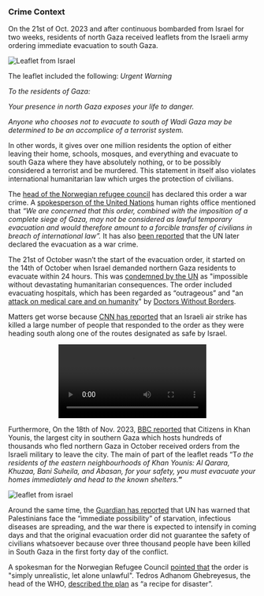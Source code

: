 ### Crime Context
On the 21st of Oct. 2023 and after continuous bombarded from Israel for two weeks, residents of north Gaza received leaflets from the Israeli army ordering immediate evacuation to south Gaza.

![Leaflet from Israel](https://i.imgur.com/zhk1TBp.png)

The leaflet included the following:
*Urgent Warning*

*To the residents of Gaza:*

*Your presence in north Gaza exposes your life to danger.*

*Anyone who chooses not to evacuate to south of Wadi Gaza may be determined to be an accomplice of a terrorist system.*

In other words, it gives over one million residents the option of either leaving their home, schools, mosques, and everything and evacuate to south Gaza where they have absolutely nothing, or to be possibly considered a terrorist and be murdered. This statement in itself also violates international humanitarian law which urges the protection of civilians.

The [head of the Norwegian refugee council](https://news.sky.com/video/israels-order-to-relocate-is-a-war-crime-says-head-of-norwegian-refugee-council-12984106) has declared this order a war crime. A [spokesperson of the United Nations](https://www.reuters.com/world/middle-east/israels-gaza-evacuation-order-could-amount-crime-forcible-transfer-civilians-un-2023-10-17/) human rights office mentioned that *“We are concerned that this order, combined with the imposition of a complete siege of Gaza, may not be considered as lawful temporary evacuation and would therefore amount to a forcible transfer of civilians in breach of international law”.* It has also [been reported](https://tass.com/world/1703253) that the UN later declared the evacuation as a war crime.

The 21st of October wasn’t the start of the evacuation order, it started on the 14th of October when Israel demanded northern Gaza residents to evacuate within 24 hours. This was [condemned by the UN](https://news.un.org/en/story/2023/10/1142282) as "impossible without devastating humanitarian consequences. The order included evacuating hospitals, which has been regarded as “outrageous” and "an [attack on medical care and on humanity](https://www.doctorswithoutborders.org/latest/msf-israeli-order-evacuate-northern-gaza-outrageous)" by [Doctors Without Borders](https://en.wikipedia.org/wiki/Doctors_Without_Borders). 

Matters get worse because [CNN has reported](https://www.cnn.com/2023/10/16/middleeast/israel-palestinian-evacuation-orders-invs/index.html) that an Israeli air strike has killed a large number of people that responded to the order as they were heading south along one of the routes designated as safe by Israel.

<div align="center">
    <video src="../../CrimesPage/convoy-bomb.mp4" controls style="max-width: 90%"/>
</div>


Furthermore, On the 18th of Nov. 2023, [BBC reported](https://www.bbc.com/news/world-middle-east-67462610) that Citizens in Khan Younis, the largest city in southern Gaza which hosts hundreds of thousands who fled northern Gaza in October received orders from the Israeli military to leave the city. The main of part of the leaflet reads “T*o the residents of the eastern neighbourhoods of Khan Younis: Al Qarara, Khuzaa, Bani Suheila, and Abasan, for your safety, you must evacuate your homes immediately and head to the known shelters.***”**

![leaflet from israel](https://i.imgur.com/fS5KdWl.png)

Around the same time, the [Guardian has reported](https://www.theguardian.com/world/2023/nov/18/israeli-airstrikes-kill-80-in-palestinian-refugee-camp) that UN has warned that Palestinians face the “immediate possibility” of starvation, infectious diseases are spreading, and the war there is expected to intensify in coming days and that the original evacuation order did not guarantee the safety of civilians whatsoever because over three thousand people have been killed in South Gaza in the first forty day of the conflict.

A spokesman for the Norwegian Refugee Council [pointed that](https://www.thenationalnews.com/mena/palestine-israel/2023/11/16/aid-groups-fear-israels-khan-younis-evacuation-order-will-endanger-millions/) the order is "simply unrealistic, let alone unlawful".  Tedros Adhanom Ghebreyesus, the head of the WHO, [described the plan](https://www.ft.com/content/b4e60c08-3d70-436f-a4d9-f7912dbb60ed?accessToken=zwAGCniOxQXwkdO05gwIPXBDb9Ok2feRLbtg7Q.MEQCIAfe_qkhk8kiaQji3Jljrt5HTcnv65lQGSM7VXXZNE0gAiAS_qp3BaB4V6S7umH6sz0bFN9xT2vVUOrmYZgzMbUHxA&sharetype=gift&token=d059cc11-dd1d-4793-97da-395c92727261) as “a recipe for disaster”.

